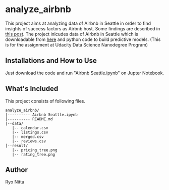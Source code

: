
# analyze_airbnb
This project aims at analyzing data of Airbnb in Seattle in order to find insights of success factors as Airbnb host. Some findings are described in [this post](https://medium.com/@nittaryo1977/how-should-you-become-an-airbnb-host-in-seattle-cb55abfd3016).
The project inlcudes data of Airbnb in Seattle which is downloadable from [here](https://www.kaggle.com/airbnb/seattle/download) and python code to build predictive models. (This is for the assignment at Udacity Data Science Nanodegree Program)

## Installations and How to Use

Just download the code and run "Airbnb Seattle.ipynb" on Jupter Notebook.

## What's Included
This project consists of following files.

```text
analyze_airbnb/
|---------- Airbnb Seattle.ipynb
|---------- README.md
|--data/
   |-- calendar.csv
   |-- listings.csv
   |-- merged.csv
   |-- reviews.csv
|--result/
   |-- pricing_tree.png
   |-- rating_tree.png
```

## Author
Ryo Nitta
